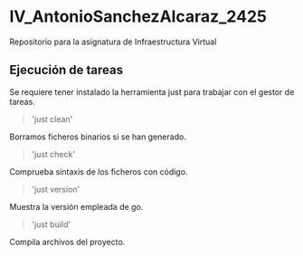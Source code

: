 # IV_AntonioSanchezAlcaraz_2425
Repositorio para la asignatura de Infraestructura Virtual

## Ejecución de tareas
Se requiere tener instalado la herramienta just para trabajar con el gestor de tareas.

> 'just clean'

Borramos ficheros binarios si se han generado.

> 'just check'

Comprueba sintaxis de los ficheros con código.

> 'just version'

Muestra la versión empleada de go.

> 'just build'

Compila archivos del proyecto.
